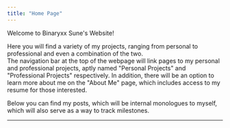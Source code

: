```yaml
---
title: "Home Page"
---
```


Welcome to Binaryxx Sune's Website!  
  
Here you will find a variety of my projects, ranging from personal to professional and even a combination of the two.  
The navigation bar at the top of the webpage will link pages to my personal and professional projects, aptly named "Personal Projects" and "Professional Projects" respectively. In addition, there will be an option to learn more about me on the "About Me" page, which includes access to my resume for those interested.  
  
Below you can find my posts, which will be internal monologues to myself, which will also serve as a way to track milestones.
<hr>
